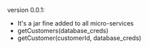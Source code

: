 version 0.0.1: 
- It's a jar fine added to all micro-services
- getCustomers(database_creds)
- getCustomer(customerId, database_creds)